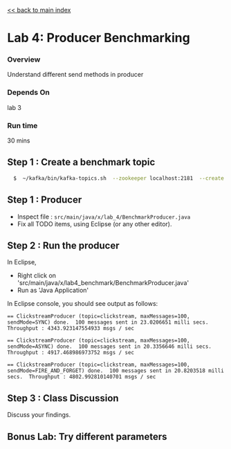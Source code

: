 <link rel='stylesheet' href='../assets/css/main.css'/>

[<< back to main index](../README.md)

Lab 4: Producer Benchmarking
===========================

### Overview
Understand different send methods in producer

### Depends On
lab 3

### Run time
30 mins

## Step 1 : Create a benchmark topic
```bash
  $  ~/kafka/bin/kafka-topics.sh  --zookeeper localhost:2181  --create --topic benchmark --replication-factor 1  --partitions 2
```

## Step 1 : Producer
* Inspect file : `src/main/java/x/lab_4/BenchmarkProducer.java`  
* Fix all TODO items, using Eclipse (or any other editor).



## Step 2 : Run the producer
In Eclipse,
* Right click on 'src/main/java/x/lab4_benchmark/BenchmarkProducer.java'
* Run as 'Java Application'

In Eclipse console, you should see output as follows:
```console
== ClickstreamProducer (topic=clickstream, maxMessages=100, sendMode=SYNC) done.  100 messages sent in 23.0206651 milli secs.  Throughput : 4343.923147554933 msgs / sec

== ClickstreamProducer (topic=clickstream, maxMessages=100, sendMode=ASYNC) done.  100 messages sent in 20.3356646 milli secs.  Throughput : 4917.468986973752 msgs / sec

== ClickstreamProducer (topic=clickstream, maxMessages=100, sendMode=FIRE_AND_FORGET) done.  100 messages sent in 20.8203518 milli secs.  Throughput : 4802.992810140701 msgs / sec

```


## Step 3 : Class Discussion
Discuss your findings.

## Bonus Lab: Try different parameters
